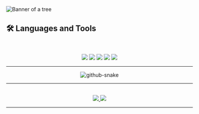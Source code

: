 <img src="https://github.com/DavidTorres09/DavidTorres09/blob/main/bannerGithub.png" alt="Banner of a tree">

<br>

## 🛠️ Languages and Tools
<br>
<p align="center">
  <img src="https://skillicons.dev/icons?i=java,cs,dotnet,python,typescript,javascript,rust,haskell,fs,nodejs" />
  <img src="https://skillicons.dev/icons?i=react,nextjs,tailwind,html,css,redux,d3" />
  <img src="https://skillicons.dev/icons?i=postgres,mongodb,redis,influxdb,mysql" />
  <img src="https://skillicons.dev/icons?i=docker,kubernetes,git,githubactions" />
  <img src="https://skillicons.dev/icons?i=grafana,prometheus,linux,figma,postman,tensorflow" />
</p>
<hr>


<div align="center">
  <picture>
    <source media="(prefers-color-scheme: dark)" srcset="https://raw.githubusercontent.com/{USERNAME}/{USERNAME}/output/github-contribution-grid-snake-dark.svg" />
    <source media="(prefers-color-scheme: light)" srcset="https://raw.githubusercontent.com/{USERNAME}/{USERNAME}/output/github-contribution-grid-snake.svg" />
    <img alt="github-snake" src="https://raw.githubusercontent.com/{USERNAME}/{USERNAME}/output/github-contribution-grid-snake.svg" />
  </picture>
</div>
<hr>


<br>
<div align="center">
<a href="mailto:angeldtm09@gmail.com?subject=Hello%20David&body=I%20saw%20your%20GitHub%20profile..." target="_blank">
  <img src="https://img.shields.io/badge/Gmail-333333?style=for-the-badge&logo=gmail&logoColor=red" />
</a>
  <a href="https://linkedin.com/in/david-torres-mora" target="_blank">
    <img src="https://img.shields.io/badge/LinkedIn-0077B5?style=for-the-badge&logo=linkedin&logoColor=white" target="_blank" />
  </a>
</div>
<hr>
